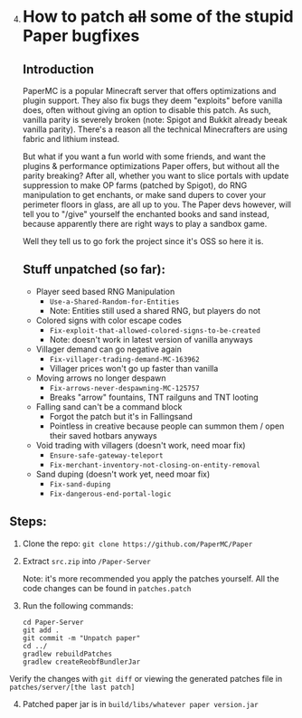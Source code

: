 4. # How to patch ~~all~~ some of the stupid Paper bugfixes

    ## Introduction

    PaperMC is a popular Minecraft server that offers optimizations and plugin support. They also fix bugs they deem "exploits" before vanilla does, often without giving an option to disable this patch. As such, vanilla parity is severely broken (note: Spigot and Bukkit already beeak vanilla parity). There's a reason all the technical Minecrafters are using fabric and lithium instead.

    But what if you want a fun world with some friends, and want the plugins & performance optimizations Paper offers, but without all the parity breaking? After all, whether you want to slice portals with update suppression to make OP farms (patched by Spigot), do RNG manipulation to get enchants, or make sand dupers to cover your perimeter floors in glass, are all up to you. The Paper devs however, will tell you to "/give" yourself the enchanted books and sand instead, because apparently there are right ways to play a sandbox game.

    Well they tell us to go fork the project since it's OSS so here it is.

    ## Stuff unpatched (so far):
    - Player seed based RNG Manipulation
        + `Use-a-Shared-Random-for-Entities`
        + Note: Entities still used a shared RNG, but players do not
    - Colored signs with color escape codes
        + `Fix-exploit-that-allowed-colored-signs-to-be-created`
        + Note: doesn't work in latest version of vanilla anyways
    - Villager demand can go negative again
        + `Fix-villager-trading-demand-MC-163962`
        + Villager prices won't go up faster than vanilla
    - Moving arrows no longer despawn
        + `Fix-arrows-never-despawning-MC-125757`
        + Breaks "arrow" fountains, TNT railguns and TNT looting
    - Falling sand can't be a command block
        + Forgot the patch but it's in Fallingsand
        + Pointless in creative because people can summon them / open their saved hotbars anyways
    - Void trading with villagers (doesn't work, need moar fix)
        + `Ensure-safe-gateway-teleport`
        + `Fix-merchant-inventory-not-closing-on-entity-removal`
    - Sand duping (doesn't work yet, need moar fix)
        - `Fix-sand-duping`
        - `Fix-dangerous-end-portal-logic`
## Steps:

1. Clone the repo: `git clone https://github.com/PaperMC/Paper`

2. Extract `src.zip` into `/Paper-Server`
   
    Note: it's more recommended you apply the patches yourself. All the code changes can be found in `patches.patch`
    
3. Run the following commands:

    ```
    cd Paper-Server
    git add .
    git commit -m "Unpatch paper"
    cd ../
    gradlew rebuildPatches
    gradlew createReobfBundlerJar
    ```

Verify the changes with `git diff` or viewing the generated patches file in `patches/server/[the last patch]`
    

4. Patched paper jar is in `build/libs/whatever paper version.jar`